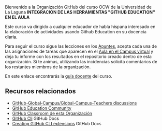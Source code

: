 Bienvenido a la Organización GitHub del curso OCW de la Universidad de La Laguna **INTEGRACIÓN DE LAS HERRAMIENTAS "GITHUB EDUCATION" EN EL AULA** 


Este curso va dirigido a cualquier educador de habla hispana interesado en la elaboración de actividades usando Github Education en su docencia diaria.

Para seguir el curso sigue las lecciones en los [Apuntes](https://ull-ocw-github-education.github.io/), acepta cada una de las asignaciones de tareas que aparecen en el [Aula en el Campus virtual](https://campusvirtual.ull.es/ocw/course/view.php?id=136) y deja tu informe con los resultados en el repositorio creado dentro de esta organización. Si te animas, utilizando las incidencias solicita comentarios de los restantes miembros de la organización.

En este enlace encontrarás la [guía docente](https://ull-ocw-github-education.github.io/assets/pdfs/anexo_2_guia_docente_rellena_v3.pdf) del curso.

## Recursos relacionados

* [GitHub-Global-Campus/Global-Campus-Teachers discussions](https://github.com/GitHub-Global-Campus/Global-Campus-Teachers/discussions)
* [GitHub Education Community](https://education.github.community/)
* [GitHub Classroom de esta Organización](https://classroom.github.com/classrooms/109737506-ull-ocw-github-education)
* [GitHub Cli](https://docs.github.com/en/github-cli) GitHub Docs
* [Creating GitHub CLI extensions](https://docs.github.com/en/github-cli/github-cli/creating-github-cli-extensions) GitHub Docs
